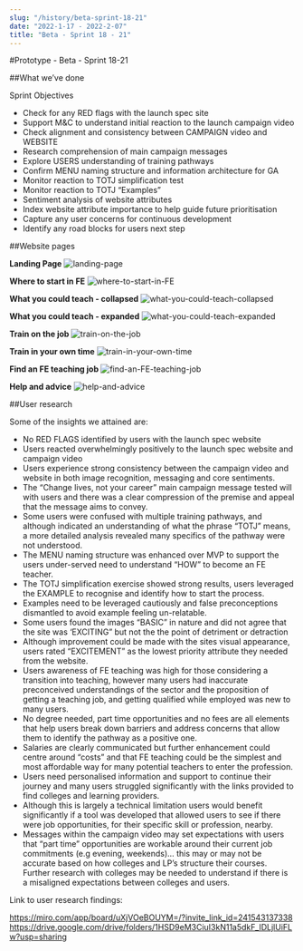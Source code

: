 ```yaml
---
slug: "/history/beta-sprint-18-21"
date: "2022-1-17 - 2022-2-07"
title: "Beta - Sprint 18 - 21"
---
```


#Prototype - Beta - Sprint 18-21

##What we’ve done

Sprint Objectives

- Check for any RED flags with the launch spec site
- Support M&C to understand initial reaction to the launch campaign video
- Check alignment and consistency between CAMPAIGN video and WEBSITE
- Research comprehension of main campaign messages
- Explore USERS understanding of training pathways 
- Confirm MENU naming structure and information architecture for GA
- Monitor reaction to TOTJ simplification test 
- Monitor reaction to TOTJ “Examples”
- Sentiment analysis of website attributes
- Index website attribute importance to help guide future prioritisation
- Capture any user concerns for continuous development  
- Identify any road blocks for users next step 


##Website pages

**Landing Page**
![landing-page](/images/beta-sprint-18-21/TiFE_Beta_18-21_Home.jpg)

**Where to start in FE**
![where-to-start-in-FE](/images/beta-sprint-18-21/TiFE_Beta_18-21_where_to_start.jpg)

**What you could teach - collapsed**
![what-you-could-teach-collapsed](/images/beta-sprint-18-21/TiFE_Beta_18-21_what_you_could_teach_collapsed.jpg)

**What you could teach - expanded**
![what-you-could-teach-expanded](/images/beta-sprint-18-21/TiFE_Beta_18-21_what_you_could_teach_expanded.jpg)

**Train on the job**
![train-on-the-job](/images/beta-sprint-18-21/TiFE_Beta_18-21_train_on_the_job.jpg)

**Train in your own time**
![train-in-your-own-time](/images/beta-sprint-18-21/TiFE_Beta_18-21_train_in_your_own_time.jpg)

**Find an FE teaching job**
![find-an-FE-teaching-job](/images/beta-sprint-18-21/TiFE_Beta_18-21_find_a_job.jpg)

**Help and advice**
![help-and-advice](/images/beta-sprint-18-21/TiFE_Beta_18-21_help_and_advice.jpg)

##User research

Some of the insights we attained are:

- No RED FLAGS identified by users with the launch spec website
- Users reacted overwhelmingly positively to the launch spec website and campaign video
- Users experience strong consistency between the campaign video and website in both image recognition, messaging and core sentiments.
- The “Change lives, not your career” main campaign message tested will with users and there was a clear compression of the premise and appeal that the message aims to convey.
- Some users were confused with multiple training pathways, and although indicated an understanding of what the phrase “TOTJ” means, a more detailed analysis revealed many specifics of the pathway were not understood.
- The MENU naming structure was enhanced over MVP to support the users under-served need to understand “HOW” to become an FE teacher.
- The TOTJ simplification exercise showed strong results, users leveraged the EXAMPLE to recognise and identify how to start the process.
- Examples need to be leveraged cautiously and false preconceptions dismantled to avoid example feeling un-relatable.  
- Some users found the images “BASIC” in nature and did not agree that the site was ‘EXCITING” but not the the point of detriment or detraction
- Although improvement could be made with the sites visual appearance, users rated “EXCITEMENT” as the lowest priority attribute they needed from the website.
- Users awareness of FE teaching was high for those considering a transition into teaching, however many users had inaccurate preconceived understandings of the sector and the proposition of getting a teaching job, and getting qualified while employed was new to many users. 
- No degree needed, part time opportunities and no fees are all elements that help users break down barriers and address concerns that allow them to identify the pathway as a positive one. 
- Salaries are clearly communicated but further enhancement could centre around “costs” and that FE teaching could be the simplest and most affordable way for many potential teachers to enter the profession.
- Users need personalised information and support to continue their journey and many users struggled significantly with the links provided to find colleges and learning providers. 
- Although this is largely a technical limitation users would benefit significantly if a tool was developed that allowed users to see if there were job opportunities, for their specific skill or profession, nearby. 
- Messages within the campaign video may set expectations with users that “part time” opportunities are workable around their current job commitments (e.g evening, weekends)… this may or may not be accurate based on how colleges and LP’s structure their courses. Further research with colleges may be needed to understand if there is a misaligned expectations between colleges and users.

Link to user research findings:

https://miro.com/app/board/uXjVOeBOUYM=/?invite_link_id=241543137338
https://drive.google.com/drive/folders/1HSD9eM3CiuI3kN11a5dkF_IDLjlUiFLw?usp=sharing
